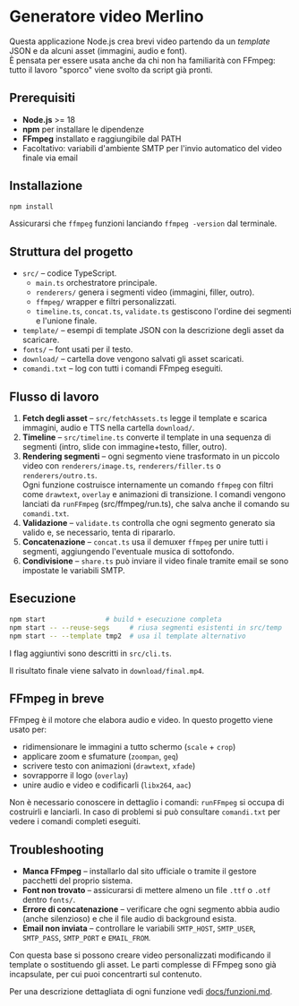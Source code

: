 # Generatore video Merlino

Questa applicazione Node.js crea brevi video partendo da un *template* JSON e da alcuni asset (immagini, audio e font).  
È pensata per essere usata anche da chi non ha familiarità con FFmpeg: tutto il lavoro "sporco" viene svolto da script già pronti.

## Prerequisiti
- **Node.js** >= 18
- **npm** per installare le dipendenze
- **FFmpeg** installato e raggiungibile dal PATH
- Facoltativo: variabili d'ambiente SMTP per l'invio automatico del video finale via email

## Installazione
```bash
npm install
```

Assicurarsi che `ffmpeg` funzioni lanciando `ffmpeg -version` dal terminale.

## Struttura del progetto
- `src/` – codice TypeScript.
  - `main.ts` orchestratore principale.
  - `renderers/` genera i segmenti video (immagini, filler, outro).
  - `ffmpeg/` wrapper e filtri personalizzati.
  - `timeline.ts`, `concat.ts`, `validate.ts` gestiscono l'ordine dei segmenti e l'unione finale.
- `template/` – esempi di template JSON con la descrizione degli asset da scaricare.
- `fonts/` – font usati per il testo.
- `download/` – cartella dove vengono salvati gli asset scaricati.
- `comandi.txt` – log con tutti i comandi FFmpeg eseguiti.

## Flusso di lavoro
1. **Fetch degli asset** – `src/fetchAssets.ts` legge il template e scarica immagini, audio e TTS nella cartella `download/`.
2. **Timeline** – `src/timeline.ts` converte il template in una sequenza di segmenti (intro, slide con immagine+testo, filler, outro).
3. **Rendering segmenti** – ogni segmento viene trasformato in un piccolo video con `renderers/image.ts`, `renderers/filler.ts` o `renderers/outro.ts`.  
   Ogni funzione costruisce internamente un comando `ffmpeg` con filtri come `drawtext`, `overlay` e animazioni di transizione.  I comandi vengono lanciati da `runFFmpeg` (src/ffmpeg/run.ts), che salva anche il comando su `comandi.txt`.
4. **Validazione** – `validate.ts` controlla che ogni segmento generato sia valido e, se necessario, tenta di ripararlo.
5. **Concatenazione** – `concat.ts` usa il demuxer `ffmpeg` per unire tutti i segmenti, aggiungendo l'eventuale musica di sottofondo.
6. **Condivisione** – `share.ts` può inviare il video finale tramite email se sono impostate le variabili SMTP.

## Esecuzione
```bash
npm start               # build + esecuzione completa
npm start -- --reuse-segs     # riusa segmenti esistenti in src/temp
npm start -- --template tmp2  # usa il template alternativo
```
I flag aggiuntivi sono descritti in `src/cli.ts`.

Il risultato finale viene salvato in `download/final.mp4`.

## FFmpeg in breve
FFmpeg è il motore che elabora audio e video. In questo progetto viene usato per:
- ridimensionare le immagini a tutto schermo (`scale` + `crop`)
- applicare zoom e sfumature (`zoompan`, `geq`)
- scrivere testo con animazioni (`drawtext`, `xfade`)
- sovrapporre il logo (`overlay`)
- unire audio e video e codificarli (`libx264`, `aac`)

Non è necessario conoscere in dettaglio i comandi: `runFFmpeg` si occupa di costruirli e lanciarli.  In caso di problemi si può consultare `comandi.txt` per vedere i comandi completi eseguiti.

## Troubleshooting
- **Manca FFmpeg** – installarlo dal sito ufficiale o tramite il gestore pacchetti del proprio sistema.
- **Font non trovato** – assicurarsi di mettere almeno un file `.ttf` o `.otf` dentro `fonts/`.
- **Errore di concatenazione** – verificare che ogni segmento abbia audio (anche silenzioso) e che il file audio di background esista.
- **Email non inviata** – controllare le variabili `SMTP_HOST`, `SMTP_USER`, `SMTP_PASS`, `SMTP_PORT` e `EMAIL_FROM`.

Con questa base si possono creare video personalizzati modificando il template o sostituendo gli asset.  Le parti complesse di FFmpeg sono già incapsulate, per cui puoi concentrarti sul contenuto.

Per una descrizione dettagliata di ogni funzione vedi [docs/funzioni.md](docs/funzioni.md).
